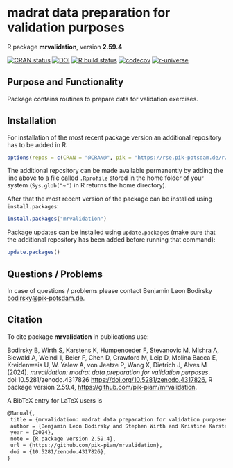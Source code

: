 # madrat data preparation for validation purposes

R package **mrvalidation**, version **2.59.4**

[![CRAN status](https://www.r-pkg.org/badges/version/mrvalidation)](https://cran.r-project.org/package=mrvalidation) [![DOI](https://zenodo.org/badge/DOI/10.5281/zenodo.4317826.svg)](https://doi.org/10.5281/zenodo.4317826) [![R build status](https://github.com/pik-piam/mrvalidation/workflows/check/badge.svg)](https://github.com/pik-piam/mrvalidation/actions) [![codecov](https://codecov.io/gh/pik-piam/mrvalidation/branch/master/graph/badge.svg)](https://app.codecov.io/gh/pik-piam/mrvalidation) [![r-universe](https://pik-piam.r-universe.dev/badges/mrvalidation)](https://pik-piam.r-universe.dev/builds)

## Purpose and Functionality

Package contains routines to prepare data for validation
    exercises.


## Installation

For installation of the most recent package version an additional repository has to be added in R:

```r
options(repos = c(CRAN = "@CRAN@", pik = "https://rse.pik-potsdam.de/r/packages"))
```
The additional repository can be made available permanently by adding the line above to a file called `.Rprofile` stored in the home folder of your system (`Sys.glob("~")` in R returns the home directory).

After that the most recent version of the package can be installed using `install.packages`:

```r 
install.packages("mrvalidation")
```

Package updates can be installed using `update.packages` (make sure that the additional repository has been added before running that command):

```r 
update.packages()
```

## Questions / Problems

In case of questions / problems please contact Benjamin Leon Bodirsky <bodirsky@pik-potsdam.de>.

## Citation

To cite package **mrvalidation** in publications use:

Bodirsky B, Wirth S, Karstens K, Humpenoeder F, Stevanovic M, Mishra A, Biewald A, Weindl I, Beier F, Chen D, Crawford M, Leip D, Molina Bacca E, Kreidenweis U, W. Yalew A, von Jeetze P, Wang X, Dietrich J, Alves M (2024). _mrvalidation: madrat data preparation for validation purposes_. doi:10.5281/zenodo.4317826 <https://doi.org/10.5281/zenodo.4317826>, R package version 2.59.4, <https://github.com/pik-piam/mrvalidation>.

A BibTeX entry for LaTeX users is

 ```latex
@Manual{,
  title = {mrvalidation: madrat data preparation for validation purposes},
  author = {Benjamin Leon Bodirsky and Stephen Wirth and Kristine Karstens and Florian Humpenoeder and Mishko Stevanovic and Abhijeet Mishra and Anne Biewald and Isabelle Weindl and Felicitas Beier and David Chen and Michael Crawford and Debbora Leip and Edna {Molina Bacca} and Ulrich Kreidenweis and Amsalu {W. Yalew} and Patrick {von Jeetze} and Xiaoxi Wang and Jan Philipp Dietrich and Marcos Alves},
  year = {2024},
  note = {R package version 2.59.4},
  url = {https://github.com/pik-piam/mrvalidation},
  doi = {10.5281/zenodo.4317826},
}
```
